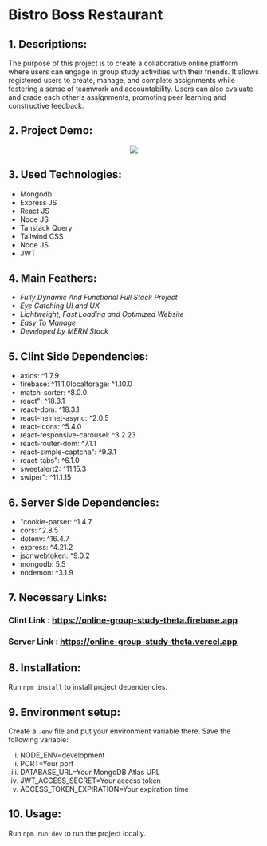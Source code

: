 # Bistro Boss Restaurant

## 1. Descriptions:

The purpose of this project is to create a collaborative online platform where users can engage in group study activities with their friends. It allows registered users to create, manage, and complete assignments while fostering a sense of teamwork and accountability. Users can also evaluate and grade each other's assignments, promoting peer learning and constructive feedback.


## 2. Project Demo:

<div align="center">
  <img src="https://github.com/towfiqislambd/bistro-boss-restaurant/blob/main/src/assets/bistro-boss-full.png"  />
</div>


## 3. Used Technologies:

- Mongodb
- Express JS
- React JS
- Node JS
- Tanstack Query
- Tailwind CSS
- Node JS
- JWT


## 4. Main Feathers:

- <i>Fully Dynamic And Functional Full Stack Project</i>
- <i>Eye Catching UI and UX</i>
- <i>Lightweight, Fast Loading and Optimized Website</i>
- <i>Easy To Manage</i>
- <i>Developed by MERN Stack</i>


## 5. Clint Side Dependencies:

- axios: ^1.7.9
- firebase: ^11.1.0localforage: ^1.10.0
- match-sorter: ^8.0.0
- react": ^18.3.1
- react-dom: ^18.3.1
- react-helmet-async: ^2.0.5
- react-icons: ^5.4.0
- react-responsive-carousel: ^3.2.23
- react-router-dom: ^7.1.1
- react-simple-captcha": ^9.3.1
- react-tabs": ^6.1.0
- sweetalert2: ^11.15.3
- swiper": ^11.1.15


## 6. Server Side Dependencies:

- "cookie-parser: ^1.4.7
- cors: ^2.8.5
- dotenv: ^16.4.7
- express: ^4.21.2
- jsonwebtoken: ^9.0.2
- mongodb: 5.5
- nodemon: ^3.1.9


## 7. Necessary Links:

### Clint Link : https://online-group-study-theta.firebase.app
### Server Link : https://online-group-study-theta.vercel.app


## 8. Installation:

Run `npm install` to install project dependencies.

## 9. Environment setup:

Create a `.env` file and put your environment variable there. Save the following variable:

<ol type="i">
<li>NODE_ENV=development</li>
<li>PORT=Your port</li>
<li>DATABASE_URL=Your MongoDB Atlas URL</li>
<li>JWT_ACCESS_SECRET=Your access token</li>
<li>ACCESS_TOKEN_EXPIRATION=Your expiration time</li>
</ol>


## 10. Usage:

Run `npm run dev` to run the project locally.